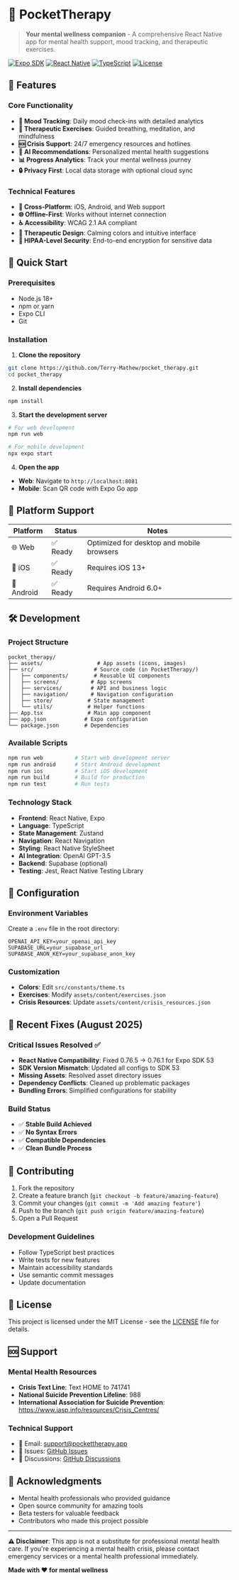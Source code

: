 # 🧠 PocketTherapy

> **Your mental wellness companion** - A comprehensive React Native app for mental health support, mood tracking, and therapeutic exercises.

[![Expo SDK](https://img.shields.io/badge/Expo%20SDK-53-blue.svg)](https://expo.dev/)
[![React Native](https://img.shields.io/badge/React%20Native-0.76.1-green.svg)](https://reactnative.dev/)
[![TypeScript](https://img.shields.io/badge/TypeScript-5.8.3-blue.svg)](https://www.typescriptlang.org/)
[![License](https://img.shields.io/badge/License-MIT-yellow.svg)](LICENSE)

## 🌟 Features

### Core Functionality
- **🎯 Mood Tracking**: Daily mood check-ins with detailed analytics
- **🧘 Therapeutic Exercises**: Guided breathing, meditation, and mindfulness
- **🆘 Crisis Support**: 24/7 emergency resources and hotlines
- **🤖 AI Recommendations**: Personalized mental health suggestions
- **📊 Progress Analytics**: Track your mental wellness journey
- **🔒 Privacy First**: Local data storage with optional cloud sync

### Technical Features
- **📱 Cross-Platform**: iOS, Android, and Web support
- **🌐 Offline-First**: Works without internet connection
- **♿ Accessibility**: WCAG 2.1 AA compliant
- **🎨 Therapeutic Design**: Calming colors and intuitive interface
- **🔐 HIPAA-Level Security**: End-to-end encryption for sensitive data

## 🚀 Quick Start

### Prerequisites
- Node.js 18+ 
- npm or yarn
- Expo CLI
- Git

### Installation

1. **Clone the repository**
```bash
git clone https://github.com/Terry-Mathew/pocket_therapy.git
cd pocket_therapy
```

2. **Install dependencies**
```bash
npm install
```

3. **Start the development server**
```bash
# For web development
npm run web

# For mobile development
npx expo start
```

4. **Open the app**
- **Web**: Navigate to `http://localhost:8081`
- **Mobile**: Scan QR code with Expo Go app

## 📱 Platform Support

| Platform | Status | Notes |
|----------|--------|-------|
| 🌐 Web | ✅ Ready | Optimized for desktop and mobile browsers |
| 📱 iOS | ✅ Ready | Requires iOS 13+ |
| 🤖 Android | ✅ Ready | Requires Android 6.0+ |

## 🛠️ Development

### Project Structure
```
pocket_therapy/
├── assets/                 # App assets (icons, images)
├── src/                   # Source code (in PocketTherapy/)
│   ├── components/        # Reusable UI components
│   ├── screens/          # App screens
│   ├── services/         # API and business logic
│   ├── navigation/       # Navigation configuration
│   ├── store/           # State management
│   └── utils/           # Helper functions
├── App.tsx              # Main app component
├── app.json            # Expo configuration
└── package.json        # Dependencies
```

### Available Scripts
```bash
npm run web          # Start web development server
npm run android      # Start Android development
npm run ios          # Start iOS development
npm run build        # Build for production
npm run test         # Run tests
```

### Technology Stack
- **Frontend**: React Native, Expo
- **Language**: TypeScript
- **State Management**: Zustand
- **Navigation**: React Navigation
- **Styling**: React Native StyleSheet
- **AI Integration**: OpenAI GPT-3.5
- **Backend**: Supabase (optional)
- **Testing**: Jest, React Native Testing Library

## 🔧 Configuration

### Environment Variables
Create a `.env` file in the root directory:
```env
OPENAI_API_KEY=your_openai_api_key
SUPABASE_URL=your_supabase_url
SUPABASE_ANON_KEY=your_supabase_anon_key
```

### Customization
- **Colors**: Edit `src/constants/theme.ts`
- **Exercises**: Modify `assets/content/exercises.json`
- **Crisis Resources**: Update `assets/content/crisis_resources.json`

## 🚨 Recent Fixes (August 2025)

### Critical Issues Resolved ✅
- **React Native Compatibility**: Fixed 0.76.5 → 0.76.1 for Expo SDK 53
- **SDK Version Mismatch**: Updated all configs to SDK 53
- **Missing Assets**: Resolved asset directory issues
- **Dependency Conflicts**: Cleaned up problematic packages
- **Bundling Errors**: Simplified configurations for stability

### Build Status
- ✅ **Stable Build Achieved**
- ✅ **No Syntax Errors**
- ✅ **Compatible Dependencies**
- ✅ **Clean Bundle Process**

## 🤝 Contributing

1. Fork the repository
2. Create a feature branch (`git checkout -b feature/amazing-feature`)
3. Commit your changes (`git commit -m 'Add amazing feature'`)
4. Push to the branch (`git push origin feature/amazing-feature`)
5. Open a Pull Request

### Development Guidelines
- Follow TypeScript best practices
- Write tests for new features
- Maintain accessibility standards
- Use semantic commit messages
- Update documentation

## 📄 License

This project is licensed under the MIT License - see the [LICENSE](LICENSE) file for details.

## 🆘 Support

### Mental Health Resources
- **Crisis Text Line**: Text HOME to 741741
- **National Suicide Prevention Lifeline**: 988
- **International Association for Suicide Prevention**: https://www.iasp.info/resources/Crisis_Centres/

### Technical Support
- 📧 Email: support@pockettherapy.app
- 🐛 Issues: [GitHub Issues](https://github.com/Terry-Mathew/pocket_therapy/issues)
- 💬 Discussions: [GitHub Discussions](https://github.com/Terry-Mathew/pocket_therapy/discussions)

## 🙏 Acknowledgments

- Mental health professionals who provided guidance
- Open source community for amazing tools
- Beta testers for valuable feedback
- Contributors who made this project possible

---

**⚠️ Disclaimer**: This app is not a substitute for professional mental health care. If you're experiencing a mental health crisis, please contact emergency services or a mental health professional immediately.

**Made with ❤️ for mental wellness**
